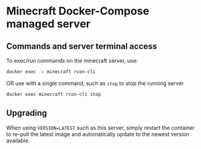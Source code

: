 # Minecraft Docker-Compose managed server

## Commands and server terminal access

To exec/run commands on the minecraft server, use:

```sh
docker exec -i minecraft rcon-cli
```

OR use with a single command, such as `stop` to stop the running server

```sh
docker exec minecraft rcon-cli stop
```

## Upgrading

When using `VERSION=LATEST` such as this server, simply restart the container to re-pull the latest image and automatically update to the newest version available.


